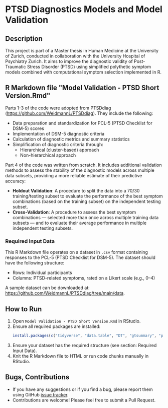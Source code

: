 # PTSD Diagnostics Models and Model Validation

## Description

This project is part of a Master thesis in Human Medicine at the University of Zurich, conducted in collaboration with the University Hospital of Psychiatry Zurich. It aims to improve the diagnostic validity of Post-Traumatic Stress Disorder (PTSD) using simplified polythetic symptom models combined with computational symptom selection implemented in R.

## R Markdown file "Model Validation - PTSD Short Version.Rmd"

Parts 1-3 of the code were adopted from PTSDdiag (https://github.com/WeidmannL/PTSDdiag).
They include the following:
- Data preparation and standardization for PCL-5 (PTSD Checklist for DSM-5) scores
- Implementation of DSM-5 diagnostic criteria
- Calculation of diagnostic metrics and summary statistics
- Simplification of diagnostic criteria through:
  - Hierarchical (cluster-based) approach
  - Non-hierarchical approach

Part 4 of the code was written from scratch.
It includes additional validation methods to assess the stability of the diagnostic models across multiple data subsets, providing a more reliable estimate of their predictive accuracy:
- **Holdout Validation**: A procedure to split the data into a 70/30 training/testing subset to evaluate the performance of the best symptom combinations (based on the training subset) on the independent testing subset.
- **Cross-Validation**: A procedure to assess the best symptom combinations — selected more than once across multiple training data subsets — and to evaluate their average performance in multiple independent testing subsets.

### Required Input Data
This R Markdown file operates on a dataset in `.csv` format containing responses to the PCL-5 (PTSD Checklist for DSM-5). The dataset should have the following structure:
- Rows: Individual participants  
- Columns: PTSD-related symptoms, rated on a Likert scale (e.g., 0–4)

A sample dataset can be downloaded at: https://github.com/WeidmannL/PTSDdiag/tree/main/data.

## How to Run

1. Open `Model Validation - PTSD Short Version.Rmd` in RStudio.
2. Ensure all required packages are installed:
   ```r
   install.packages(c("tidyverse", "data.table", "DT", "gtsummary", "psych", "modelr"))
   ```
3. Ensure your dataset has the required structure (see section: Required Input Data).
4. Knit the R Markdown file to HTML or run code chunks manually in RStudio.

## Bugs, Contributions

- If you have any suggestions or if you find a bug, please report them
  using GitHub [issue
  tracker](https://github.com/SchueeppF/Model-Validation---PTSD-Short-Version/issues).
- Contributions are welcome! Please feel free to submit a Pull Request.
